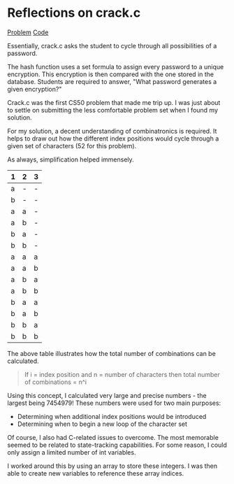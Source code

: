 # Reflections on crack.c
[Problem](https://docs.cs50.net/problems/crack/crack.html)
[Code](https://github.com/elloo/my-studies/blob/master/notes/crack.md)

Essentially, crack.c asks the student to cycle through all possibilities of a password. 

The hash function uses a set formula to assign every password to a unique encryption. This encryption is then compared with the one stored in the database. Students are required to answer, "What password generates a given encryption?"

Crack.c was the first CS50 problem that made me trip up. I was just about to settle on submitting the less comfortable problem set when I found my solution.

For my solution, a decent understanding of combinatronics is required. It helps to draw out how the different index positions would cycle through a given set of characters (52 for this problem).

As always, simplification helped immensely. 

1|2|3
---|---|---
a|-|-
b|-|-
a|a|-
a|b|-
b|a|-
b|b|-
a|a|a
a|a|b
a|b|a
a|b|b
b|a|a
b|a|b
b|b|a
b|b|b

The above table illustrates how the total number of combinations can be calculated. 

> If i = index position and n = number of characters
> then total number of combinations = n^i

Using this concept, I calculated very large and precise numbers - the largest being 7454979! These numbers were used for two main purposes:

* Determining when additional index positions would be introduced
* Determining when to begin a new loop of the character set

Of course, I also had C-related issues to overcome. The most memorable seemed to be related to state-tracking capabilities. For some reason, I could only assign a limited number of int variables.

I worked around this by using an array to store these integers. I was then able to create new variables to reference these array indices.
